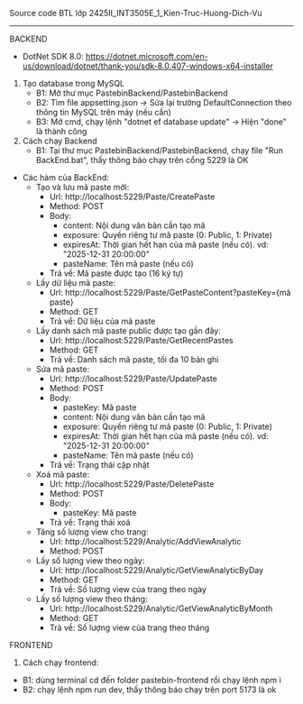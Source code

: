 Source code BTL lớp 2425II_INT3505E_1_Kien-Truc-Huong-Dich-Vu

----------------------------------------------------------------------------------
BACKEND

- DotNet SDK 8.0: https://dotnet.microsoft.com/en-us/download/dotnet/thank-you/sdk-8.0.407-windows-x64-installer

1. Tạo database trong MySQL
   - B1: Mở thư mục PastebinBackend/PastebinBackend
   - B2: Tìm file appsetting.json -> Sửa lại trường DefaultConnection theo thông tin MySQL trên máy (nếu cần)
   - B3: Mở cmd, chạy lệnh "dotnet ef database update" -> Hiện "done" là thành công
2. Cách chạy Backend
   - B1: Tại thư mục PastebinBackend/PastebinBackend, chạy file "Run BackEnd.bat", thấy thông báo chạy trên cổng 5229 là OK

- Các hàm của BackEnd:
   - Tạo và lưu mã paste mới:
      - Url: http://localhost:5229/Paste/CreatePaste
      - Method: POST
      - Body:
         - content: Nội dung văn bản cần tạo mã
         - exposure: Quyền riêng tư mã paste (0: Public, 1: Private)
         - expiresAt: Thời gian hết hạn của mã paste (nếu có). vd: "2025-12-31 20:00:00"
         - pasteName: Tên mã paste (nếu có)
      - Trả về: Mã paste được tạo (16 ký tự)
   - Lấy dữ liệu mã paste:
      - Url: http://localhost:5229/Paste/GetPasteContent?pasteKey={mã paste}
      - Method: GET
      - Trả về: Dữ liệu của mã paste
   - Lấy danh sách mã paste public được tạo gần đây:
      - Url: http://localhost:5229/Paste/GetRecentPastes
      - Method: GET
      - Trả về: Danh sách mã paste, tối đa 10 bản ghi
   - Sửa mã paste:
      - Url: http://localhost:5229/Paste/UpdatePaste
      - Method: POST
      - Body:
         - pasteKey: Mã paste
         - content: Nội dung văn bản cần tạo mã
         - exposure: Quyền riêng tư mã paste (0: Public, 1: Private)
         - expiresAt: Thời gian hết hạn của mã paste (nếu có). vd: "2025-12-31 20:00:00"
         - pasteName: Tên mã paste (nếu có)
      - Trả về: Trạng thái cập nhật
   - Xoá mã paste:
      - Url: http://localhost:5229/Paste/DeletePaste
      - Method: POST
      - Body:
         - pasteKey: Mã paste
      - Trả về: Trạng thái xoá
   - Tăng số lượng view cho trang:
      - Url: http://localhost:5229/Analytic/AddViewAnalytic
      - Method: POST
   - Lấy số lượng view theo ngày:
      - Url: http://localhost:5229/Analytic/GetViewAnalyticByDay
      - Method: GET
      - Trả về: Số lượng view của trang theo ngày
   - Lấy số lượng view theo tháng:
      - Url: http://localhost:5229/Analytic/GetViewAnalyticByMonth
      - Method: GET
      - Trả về: Số lượng view của trang theo tháng


FRONTEND
1. Cách chạy frontend:
 - B1: dùng terminal cd đến folder pastebin-frontend rồi chạy lệnh npm i
 - B2: chạy lệnh npm run dev, thấy thông báo chạy trên port 5173 là ok
